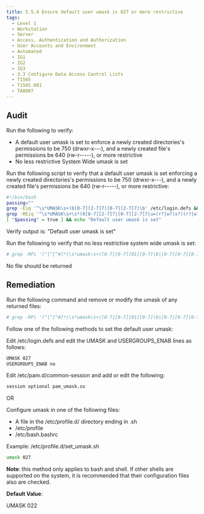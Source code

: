 ```yaml
---
title: 5.5.4 Ensure default user umask is 027 or more restrictive
tags:
  - Level 1
  - Workstation
  - Server
  - Access, Authentication and Authorization
  - User Accounts and Environment
  - Automated
  - IG1
  - IG2
  - IG3
  - 3.3 Configure Data Access Control Lists
  - T1565
  - T1565.001
  - TA0007
---
```


## Audit
Run the following to verify:

* A default user umask is set to enforce a newly created directories's permissions
to be 750 (drwxr-x---), and a newly created file's permissions be 640 (rw-r-----), or
more restrictive
* No less restrictive System Wide umask is set

Run the following script to verify that a default user umask is set enforcing a newly created directories's permissions to be 750 (drwxr-x---), and a newly created file's permissions be 640 (rw-r-----), or more restrictive:
```bash linenums="1"
#!/bin/bash
passing=""
grep -Eiq '^\s*UMASK\s+(0[0-7][2-7]7|[0-7][2-7]7)\b' /etc/login.defs && grep -Eqi '^\s*USERGROUPS_ENAB\s*"?no"?\b' /etc/login.defs && grep -Eq '^\s*session\s+(optional|requisite|required)\s+pam_umask\.so\b' /etc/pam.d/common-session && passing=true
grep -REiq '^\s*UMASK\s+\s*(0[0-7][2-7]7|[0-7][2-7]7|u=(r?|w?|x?)(r?|w?|x?)(r?|w?|x?),g=(r?x?|x?r?),o=)\b' /etc/profile* /etc/bash.bashrc* && passing=true
[ "$passing" = true ] && echo "Default user umask is set"
```

Verify output is: "Default user umask is set"

Run the following to verify that no less restrictive system wide umask is set:
```bash
# grep -RPi '(^|^[^#]*)\s*umask\s+([0-7][0-7][01][0-7]\b|[0-7][0-7][0-7][0-6]\b|[0-7][01][0-7]\b|[0-7][0-7][0-6]\b|(u=[rwx]{0,3},)?(g=[rwx]{0,3},)?o=[rwx]+\b|(u=[rwx]{1,3},)?g=[^rx]{1,3}(,o=[rwx]{0,3})?\b)' /etc/login.defs /etc/profile* /etc/bash.bashrc*
```

No file should be returned

## Remediation
Run the following command and remove or modify the umask of any returned files:
```bash
# grep -RPi '(^|^[^#]*)\s*umask\s+([0-7][0-7][01][0-7]\b|[0-7][0-7][0-7][0-6]\b|[0-7][01][0-7]\b|[0-7][0-7][0-6]\b|(u=[rwx]{0,3},)?(g=[rwx]{0,3},)?o=[rwx]+\b|(u=[rwx]{1,3},)?g=[^rx]{1,3}(,o=[rwx]{0,3})?\b)' /etc/login.defs /etc/profile* /etc/bash.bashrc*
```

Follow one of the following methods to set the default user umask:

Edit /etc/login.defs and edit the UMASK and USERGROUPS_ENAB lines as follows:
```bash
UMASK 027
USERGROUPS_ENAB no
```

Edit /etc/pam.d/common-session and add or edit the following:
```bash
session optional pam_umask.so
```

OR

Configure umask in one of the following files:
* A file in the /etc/profile.d/ directory ending in .sh
* /etc/profile
* /etc/bash.bashrc

Example: /etc/profile.d/set_umask.sh
```bash
umask 027
```

**Note**: this method only applies to bash and shell. If other shells are supported on the system, it is recommended that their configuration files also are checked.

**Default Value**:

UMASK 022
